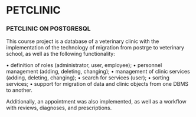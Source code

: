 # PETCLINIC
### **PETCLINIC ON POSTGRESQL**

This course project is a database of a veterinary clinic with the implementation of the technology of migration from postrge to veterinary school, as well as the following functionality:

• definition of roles (administrator, user, employee);
• personnel management (adding, deleting, changing);
• management of clinic services (adding, deleting, changing);
• search for services (user);
• sorting services;
• support for migration of data and clinic objects from one DBMS to another.

Additionally, an appointment was also implemented, as well as a workflow with reviews, diagnoses, and prescriptions.
